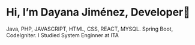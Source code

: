 <h1> Hi, I’m Dayana Jiménez, Developer👋 </h1>
Java, PHP, JAVASCRIPT, HTML, CSS, REACT, MYSQL.
Spring Boot, CodeIgniter.
I Studied System Enginner at ITA
